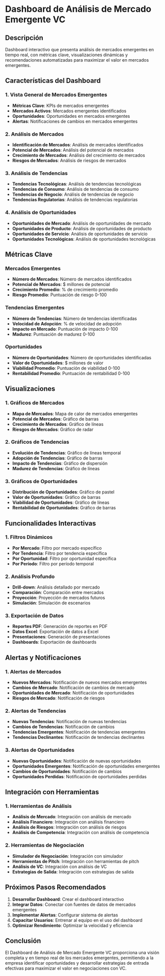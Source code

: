 # Dashboard de Análisis de Mercado Emergente VC

## Descripción
Dashboard interactivo que presenta análisis de mercados emergentes en tiempo real, con métricas clave, visualizaciones dinámicas y recomendaciones automatizadas para maximizar el valor en mercados emergentes.

## Características del Dashboard

### 1. Vista General de Mercados Emergentes
- **Métricas Clave**: KPIs de mercados emergentes
- **Mercados Activos**: Mercados emergentes identificados
- **Oportunidades**: Oportunidades en mercados emergentes
- **Alertas**: Notificaciones de cambios en mercados emergentes

### 2. Análisis de Mercados
- **Identificación de Mercados**: Análisis de mercados identificados
- **Potencial de Mercados**: Análisis del potencial de mercados
- **Crecimiento de Mercados**: Análisis del crecimiento de mercados
- **Riesgos de Mercados**: Análisis de riesgos de mercados

### 3. Análisis de Tendencias
- **Tendencias Tecnológicas**: Análisis de tendencias tecnológicas
- **Tendencias de Consumo**: Análisis de tendencias de consumo
- **Tendencias de Negocio**: Análisis de tendencias de negocio
- **Tendencias Regulatorias**: Análisis de tendencias regulatorias

### 4. Análisis de Oportunidades
- **Oportunidades de Mercado**: Análisis de oportunidades de mercado
- **Oportunidades de Producto**: Análisis de oportunidades de producto
- **Oportunidades de Servicio**: Análisis de oportunidades de servicio
- **Oportunidades Tecnológicas**: Análisis de oportunidades tecnológicas

## Métricas Clave

### Mercados Emergentes
- **Número de Mercados**: Número de mercados identificados
- **Potencial de Mercados**: $ millones de potencial
- **Crecimiento Promedio**: % de crecimiento promedio
- **Riesgo Promedio**: Puntuación de riesgo 0-100

### Tendencias Emergentes
- **Número de Tendencias**: Número de tendencias identificadas
- **Velocidad de Adopción**: % de velocidad de adopción
- **Impacto en Mercado**: Puntuación de impacto 0-100
- **Madurez**: Puntuación de madurez 0-100

### Oportunidades
- **Número de Oportunidades**: Número de oportunidades identificadas
- **Valor de Oportunidades**: $ millones de valor
- **Viabilidad Promedio**: Puntuación de viabilidad 0-100
- **Rentabilidad Promedio**: Puntuación de rentabilidad 0-100

## Visualizaciones

### 1. Gráficos de Mercados
- **Mapa de Mercados**: Mapa de calor de mercados emergentes
- **Potencial de Mercados**: Gráfico de barras
- **Crecimiento de Mercados**: Gráfico de líneas
- **Riesgos de Mercados**: Gráfico de radar

### 2. Gráficos de Tendencias
- **Evolución de Tendencias**: Gráfico de líneas temporal
- **Adopción de Tendencias**: Gráfico de barras
- **Impacto de Tendencias**: Gráfico de dispersión
- **Madurez de Tendencias**: Gráfico de líneas

### 3. Gráficos de Oportunidades
- **Distribución de Oportunidades**: Gráfico de pastel
- **Valor de Oportunidades**: Gráfico de barras
- **Viabilidad de Oportunidades**: Gráfico de líneas
- **Rentabilidad de Oportunidades**: Gráfico de barras

## Funcionalidades Interactivas

### 1. Filtros Dinámicos
- **Por Mercado**: Filtro por mercado específico
- **Por Tendencia**: Filtro por tendencia específica
- **Por Oportunidad**: Filtro por oportunidad específica
- **Por Período**: Filtro por período temporal

### 2. Análisis Profundo
- **Drill-down**: Análisis detallado por mercado
- **Comparación**: Comparación entre mercados
- **Proyección**: Proyección de mercados futuros
- **Simulación**: Simulación de escenarios

### 3. Exportación de Datos
- **Reportes PDF**: Generación de reportes en PDF
- **Datos Excel**: Exportación de datos a Excel
- **Presentaciones**: Generación de presentaciones
- **Dashboards**: Exportación de dashboards

## Alertas y Notificaciones

### 1. Alertas de Mercados
- **Nuevos Mercados**: Notificación de nuevos mercados emergentes
- **Cambios de Mercado**: Notificación de cambios de mercado
- **Oportunidades de Mercado**: Notificación de oportunidades
- **Riesgos de Mercado**: Notificación de riesgos

### 2. Alertas de Tendencias
- **Nuevas Tendencias**: Notificación de nuevas tendencias
- **Cambios de Tendencias**: Notificación de cambios
- **Tendencias Emergentes**: Notificación de tendencias emergentes
- **Tendencias Declinantes**: Notificación de tendencias declinantes

### 3. Alertas de Oportunidades
- **Nuevas Oportunidades**: Notificación de nuevas oportunidades
- **Oportunidades Emergentes**: Notificación de oportunidades emergentes
- **Cambios de Oportunidades**: Notificación de cambios
- **Oportunidades Perdidas**: Notificación de oportunidades perdidas

## Integración con Herramientas

### 1. Herramientas de Análisis
- **Análisis de Mercado**: Integración con análisis de mercado
- **Análisis Financiero**: Integración con análisis financiero
- **Análisis de Riesgos**: Integración con análisis de riesgos
- **Análisis de Competencia**: Integración con análisis de competencia

### 2. Herramientas de Negociación
- **Simulador de Negociación**: Integración con simulador
- **Herramientas de Pitch**: Integración con herramientas de pitch
- **Análisis de VC**: Integración con análisis de VC
- **Estrategias de Salida**: Integración con estrategias de salida

## Próximos Pasos Recomendados

1. **Desarrollar Dashboard**: Crear el dashboard interactivo
2. **Integrar Datos**: Conectar con fuentes de datos de mercados emergentes
3. **Implementar Alertas**: Configurar sistema de alertas
4. **Capacitar Usuarios**: Entrenar al equipo en el uso del dashboard
5. **Optimizar Rendimiento**: Optimizar la velocidad y eficiencia

## Conclusión

El Dashboard de Análisis de Mercado Emergente VC proporciona una visión completa y en tiempo real de los mercados emergentes, permitiendo a la empresa identificar oportunidades y desarrollar estrategias de entrada efectivas para maximizar el valor en negociaciones con VC.